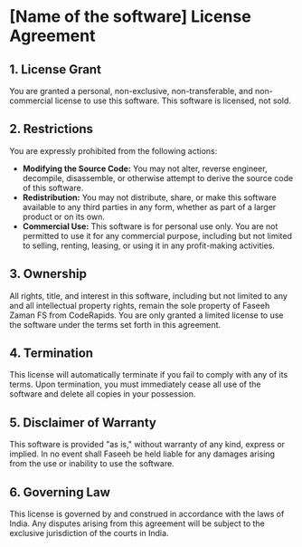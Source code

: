 
# [Name of the software] License Agreement

## 1. License Grant  
You are granted a personal, non-exclusive, non-transferable, and non-commercial license to use this software. This software is licensed, not sold.

## 2. Restrictions  
You are expressly prohibited from the following actions:
- **Modifying the Source Code:** You may not alter, reverse engineer, decompile, disassemble, or otherwise attempt to derive the source code of this software.
- **Redistribution:** You may not distribute, share, or make this software available to any third parties in any form, whether as part of a larger product or on its own.
- **Commercial Use:** This software is for personal use only. You are not permitted to use it for any commercial purpose, including but not limited to selling, renting, leasing, or using it in any profit-making activities.

## 3. Ownership  
All rights, title, and interest in this software, including but not limited to any and all intellectual property rights, remain the sole property of Faseeh Zaman FS from CodeRapids. You are only granted a limited license to use the software under the terms set forth in this agreement.

## 4. Termination  
This license will automatically terminate if you fail to comply with any of its terms. Upon termination, you must immediately cease all use of the software and delete all copies in your possession.

## 5. Disclaimer of Warranty  
This software is provided "as is," without warranty of any kind, express or implied. In no event shall Faseeh be held liable for any damages arising from the use or inability to use the software.

## 6. Governing Law  
This license is governed by and construed in accordance with the laws of India. Any disputes arising from this agreement will be subject to the exclusive jurisdiction of the courts in India.
